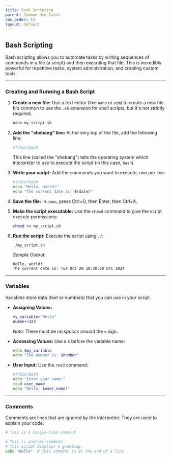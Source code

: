 ```yaml
---
title: Bash Scripting
parent: Common Use Cases
nav_order: 43
layout: default
---
```


## Bash Scripting

Bash scripting allows you to automate tasks by writing sequences of commands in a file (a script) and then executing that file. This is incredibly powerful for repetitive tasks, system administration, and creating custom tools.

---

### Creating and Running a Bash Script

1.  **Create a new file:** Use a text editor (like `nano` or `vim`) to create a new file. It's common to use the `.sh` extension for shell scripts, but it's not strictly required.

    ```bash
    nano my_script.sh
    ```

2.  **Add the "shebang" line:** At the very top of the file, add the following line:

    ```bash
    #!/bin/bash
    ```

    This line (called the "shebang") tells the operating system which interpreter to use to execute the script (in this case, `bash`).

3.  **Write your script:** Add the commands you want to execute, one per line.

    ```bash
    #!/bin/bash
    echo "Hello, world!"
    echo "The current date is: $(date)"
    ```

4.  **Save the file:** In `nano`, press Ctrl+O, then Enter, then Ctrl+X.

5.  **Make the script executable:** Use the `chmod` command to give the script execute permissions:

    ```bash
    chmod +x my_script.sh
    ```

6.  **Run the script:** Execute the script using `./`:

    ```bash
    ./my_script.sh
    ```

    _Sample Output:_

    ```
    Hello, world!
    The current date is: Tue Oct 29 10:30:00 UTC 2024
    ```

---

### Variables

Variables store data (text or numbers) that you can use in your script.

- **Assigning Values:**

  ```bash
  my_variable="Hello"
  number=123
  ```

  _Note:_ There must be _no spaces_ around the `=` sign.

- **Accessing Values:** Use a `$` before the variable name:

  ```bash
  echo $my_variable
  echo "The number is: $number"
  ```

- **User Input:** Use the `read` command:

  ```bash
  #!/bin/bash
  echo "Enter your name:"
  read user_name
  echo "Hello, $user_name!"
  ```

---

### Comments

Comments are lines that are ignored by the interpreter. They are used to explain your code.

```bash
# This is a single-line comment

# This is another comment.
# This script displays a greeting.
echo "Hello"  # This comment is at the end of a line
```
